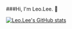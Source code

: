 ###Hi, I'm Leo.Lee. 👋

[![Leo.Lee's GitHub stats](https://github-readme-stats.vercel.app/api?username=leolee99)](https://github.com/anuraghazra/github-readme-stats)

